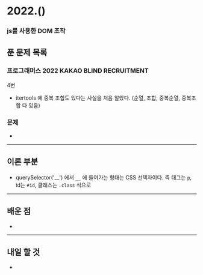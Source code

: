 # 2022.()

### js를 사용한 DOM 조작



## 푼 문제 목록

### 프로그래머스 2022 KAKAO BLIND RECRUITMENT

4번

- itertools 에 중복 조합도 있다는 사실을 처음 알았다. (순열, 조합, 중복순열, 중복조합 다 있음)



###  문제

- 


---

## 이론 부분

- querySelector('\__') 에서 `__` 에 들어가는 형태는 CSS 선택자이다. 즉 태그는 `p`, id는 `#id`, 클래스는 `.class` 식으로

---

## 배운 점

- 


---

## 내일 할 것

- 

